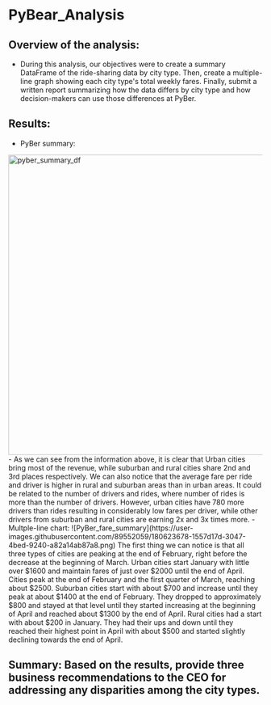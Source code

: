 # PyBear_Analysis

## Overview of the analysis: 
- During this analysis, our objectives were to create a summary DataFrame of the ride-sharing data by city type. Then, create a multiple-line graph showing each city type's total weekly fares. Finally, submit a written report summarizing how the data differs by city type and how decision-makers can use those differences at PyBer.

## Results:
- PyBer summary:
<img width="594" alt="pyber_summary_df" src="https://user-images.githubusercontent.com/89552059/180623662-549a1373-471e-4364-8595-4c4dd426352e.png">
- As we can see from the information above, it is clear that Urban cities bring most of the revenue, while suburban and rural cities share 2nd and 3rd places respectively. We can also notice that the average fare per ride and driver is higher in rural and suburban areas than in urban areas. It could be related to the number of drivers and rides, where number of rides is more than the number of drivers. However, urban cities have 780 more drivers than rides resulting in considerably low fares per driver, while other drivers from suburban and rural cities are earning 2x and 3x times more. 
- Multple-line chart:
![PyBer_fare_summary](https://user-images.githubusercontent.com/89552059/180623678-1557d17d-3047-4bed-9240-a82a14ab87a8.png)
The first thing we can notice is that all three types of cities are peaking at the end of February, right before the decrease at the beginning of March. 
Urban cities start January with little over $1600 and maintain fares of just over $2000 until the end of April. Cities peak at the end of February and the first quarter of March, reaching about $2500. 
Suburban cities start with about $700 and increase until they peak at about $1400 at the end of February. They dropped to approximately $800 and stayed at that level until they started increasing at the beginning of April and reached about $1300 by the end of April. 
Rural cities had a start with about $200 in January. They had their ups and down until they reached their highest point in April with about $500 and started slightly declining towards the end of April. 


## Summary: Based on the results, provide three business recommendations to the CEO for addressing any disparities among the city types.

